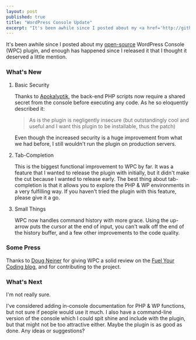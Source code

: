 ```yaml
---
layout: post
published: true
title: "WordPress Console Update"
excerpt: "It's been awhile since I posted about my <a href='http://github.com/sant0sk1/wordpress-console'>open-source</a> WordPress Console (WPC) plugin, and enough has happened since I released it that I thought it deserved a little mention."
---
```


It's been awhile since I posted about my <a href="http://github.com/sant0sk1/wordpress-console" rel="external">open-source</a> WordPress Console (WPC) plugin, and enough has happened since I released it that I thought it deserved a little mention.

### What's New

<ol>
<li>Basic Security</li>

Thanks to <a href="http://blog.apokalyptik.com/" rel="external">Apokalyptik</a>, the back-end PHP scripts now require a shared secret from the console before executing any code. As he so eloquently described it:

<blockquote>As is the plugin is negligently insecure (but outstandingly cool and useful and I want this plugin to be installable, thus the patch)</blockquote>

Even though the increased security is a huge improvement from what we had before, I still wouldn't run the plugin on production servers.

<li>Tab-Completion</li>

This is the biggest functional improvement to WPC by far. It was a feature that I wanted to release the plugin with initially, but it didn't make the cut because I wanted to release early. The best thing about tab-completion is that it allows you to explore the PHP & WP environments in a very fulfilling way. If you haven't tried the plugin with this feature, please give it a go.

<li>Small Things</li>

WPC now handles command history with more grace. Using the up-arrow puts the cursor at the end of input, you can't walk off the end of the history buffer, and a few other improvements to the code quality.
</ol>

### Some Press

Thanks to <a href="http://pixelgraphics.us/" rel="external">Doug Neiner</a> for giving WPC a solid review on the <a href="http://fuelyourcoding.com/plugin-review-wordpress-console" rel="external">Fuel Your Coding blog</a>, and for contributing to the project.

### What's Next

I'm not really sure.

I've considered adding in-console documentation for PHP & WP functions, but not sure if people would use it much. I also have a command-line version of the console which I could spit shine and include with the plugin, but that might not be too attractive either. Maybe the plugin is as good as done. Any ideas or suggestions?
